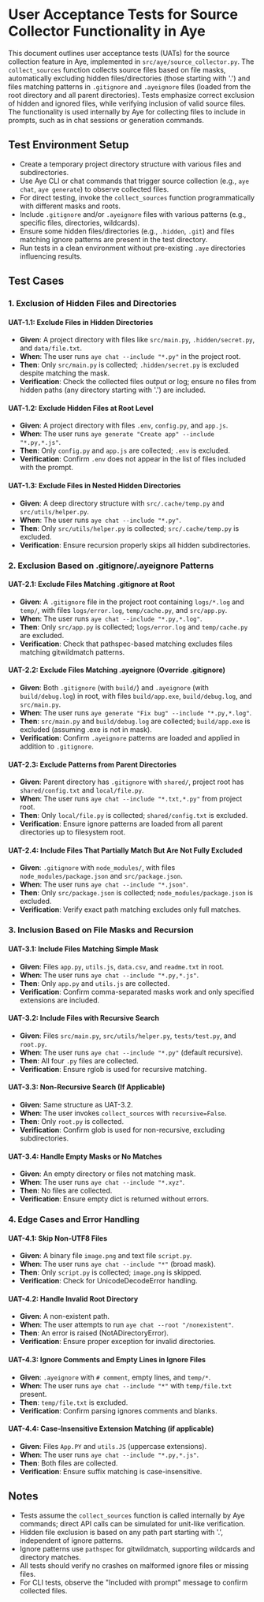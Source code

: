 # User Acceptance Tests for Source Collector Functionality in Aye

This document outlines user acceptance tests (UATs) for the source collection feature in Aye, implemented in `src/aye/source_collector.py`. The `collect_sources` function collects source files based on file masks, automatically excluding hidden files/directories (those starting with '.') and files matching patterns in `.gitignore` and `.ayeignore` files (loaded from the root directory and all parent directories). Tests emphasize correct exclusion of hidden and ignored files, while verifying inclusion of valid source files. The functionality is used internally by Aye for collecting files to include in prompts, such as in chat sessions or generation commands.

## Test Environment Setup
- Create a temporary project directory structure with various files and subdirectories.
- Use Aye CLI or chat commands that trigger source collection (e.g., `aye chat`, `aye generate`) to observe collected files.
- For direct testing, invoke the `collect_sources` function programmatically with different masks and roots.
- Include `.gitignore` and/or `.ayeignore` files with various patterns (e.g., specific files, directories, wildcards).
- Ensure some hidden files/directories (e.g., `.hidden`, `.git`) and files matching ignore patterns are present in the test directory.
- Run tests in a clean environment without pre-existing `.aye` directories influencing results.

## Test Cases

### 1. Exclusion of Hidden Files and Directories

#### UAT-1.1: Exclude Files in Hidden Directories
- **Given**: A project directory with files like `src/main.py`, `.hidden/secret.py`, and `data/file.txt`.
- **When**: The user runs `aye chat --include "*.py"` in the project root.
- **Then**: Only `src/main.py` is collected; `.hidden/secret.py` is excluded despite matching the mask.
- **Verification**: Check the collected files output or log; ensure no files from hidden paths (any directory starting with '.') are included.

#### UAT-1.2: Exclude Hidden Files at Root Level
- **Given**: A project directory with files `.env`, `config.py`, and `app.js`.
- **When**: The user runs `aye generate "Create app" --include "*.py,*.js"`.
- **Then**: Only `config.py` and `app.js` are collected; `.env` is excluded.
- **Verification**: Confirm `.env` does not appear in the list of files included with the prompt.

#### UAT-1.3: Exclude Files in Nested Hidden Directories
- **Given**: A deep directory structure with `src/.cache/temp.py` and `src/utils/helper.py`.
- **When**: The user runs `aye chat --include "*.py"`.
- **Then**: Only `src/utils/helper.py` is collected; `src/.cache/temp.py` is excluded.
- **Verification**: Ensure recursion properly skips all hidden subdirectories.

### 2. Exclusion Based on .gitignore/.ayeignore Patterns

#### UAT-2.1: Exclude Files Matching .gitignore at Root
- **Given**: A `.gitignore` file in the project root containing `logs/*.log` and `temp/`, with files `logs/error.log`, `temp/cache.py`, and `src/app.py`.
- **When**: The user runs `aye chat --include "*.py,*.log"`.
- **Then**: Only `src/app.py` is collected; `logs/error.log` and `temp/cache.py` are excluded.
- **Verification**: Check that pathspec-based matching excludes files matching gitwildmatch patterns.

#### UAT-2.2: Exclude Files Matching .ayeignore (Override .gitignore)
- **Given**: Both `.gitignore` (with `build/`) and `.ayeignore` (with `build/debug.log`) in root, with files `build/app.exe`, `build/debug.log`, and `src/main.py`.
- **When**: The user runs `aye generate "Fix bug" --include "*.py,*.log"`.
- **Then**: `src/main.py` and `build/debug.log` are collected; `build/app.exe` is excluded (assuming .exe is not in mask).
- **Verification**: Confirm `.ayeignore` patterns are loaded and applied in addition to `.gitignore`.

#### UAT-2.3: Exclude Patterns from Parent Directories
- **Given**: Parent directory has `.gitignore` with `shared/`, project root has `shared/config.txt` and `local/file.py`.
- **When**: The user runs `aye chat --include "*.txt,*.py"` from project root.
- **Then**: Only `local/file.py` is collected; `shared/config.txt` is excluded.
- **Verification**: Ensure ignore patterns are loaded from all parent directories up to filesystem root.

#### UAT-2.4: Include Files That Partially Match But Are Not Fully Excluded
- **Given**: `.gitignore` with `node_modules/`, with files `node_modules/package.json` and `src/package.json`.
- **When**: The user runs `aye chat --include "*.json"`.
- **Then**: Only `src/package.json` is collected; `node_modules/package.json` is excluded.
- **Verification**: Verify exact path matching excludes only full matches.

### 3. Inclusion Based on File Masks and Recursion

#### UAT-3.1: Include Files Matching Simple Mask
- **Given**: Files `app.py`, `utils.js`, `data.csv`, and `readme.txt` in root.
- **When**: The user runs `aye chat --include "*.py,*.js"`.
- **Then**: Only `app.py` and `utils.js` are collected.
- **Verification**: Confirm comma-separated masks work and only specified extensions are included.

#### UAT-3.2: Include Files with Recursive Search
- **Given**: Files `src/main.py`, `src/utils/helper.py`, `tests/test.py`, and `root.py`.
- **When**: The user runs `aye chat --include "*.py"` (default recursive).
- **Then**: All four `.py` files are collected.
- **Verification**: Ensure rglob is used for recursive matching.

#### UAT-3.3: Non-Recursive Search (If Applicable)
- **Given**: Same structure as UAT-3.2.
- **When**: The user invokes `collect_sources` with `recursive=False`.
- **Then**: Only `root.py` is collected.
- **Verification**: Confirm glob is used for non-recursive, excluding subdirectories.

#### UAT-3.4: Handle Empty Masks or No Matches
- **Given**: An empty directory or files not matching mask.
- **When**: The user runs `aye chat --include "*.xyz"`.
- **Then**: No files are collected.
- **Verification**: Ensure empty dict is returned without errors.

### 4. Edge Cases and Error Handling

#### UAT-4.1: Skip Non-UTF8 Files
- **Given**: A binary file `image.png` and text file `script.py`.
- **When**: The user runs `aye chat --include "*"` (broad mask).
- **Then**: Only `script.py` is collected; `image.png` is skipped.
- **Verification**: Check for UnicodeDecodeError handling.

#### UAT-4.2: Handle Invalid Root Directory
- **Given**: A non-existent path.
- **When**: The user attempts to run `aye chat --root "/nonexistent"`.
- **Then**: An error is raised (NotADirectoryError).
- **Verification**: Ensure proper exception for invalid directories.

#### UAT-4.3: Ignore Comments and Empty Lines in Ignore Files
- **Given**: `.ayeignore` with `# comment`, empty lines, and `temp/*`.
- **When**: The user runs `aye chat --include "*"` with `temp/file.txt` present.
- **Then**: `temp/file.txt` is excluded.
- **Verification**: Confirm parsing ignores comments and blanks.

#### UAT-4.4: Case-Insensitive Extension Matching (if applicable)
- **Given**: Files `App.PY` and `utils.JS` (uppercase extensions).
- **When**: The user runs `aye chat --include "*.py,*.js"`.
- **Then**: Both files are collected.
- **Verification**: Ensure suffix matching is case-insensitive.

## Notes
- Tests assume the `collect_sources` function is called internally by Aye commands; direct API calls can be simulated for unit-like verification.
- Hidden file exclusion is based on any path part starting with '.', independent of ignore patterns.
- Ignore patterns use `pathspec` for gitwildmatch, supporting wildcards and directory matches.
- All tests should verify no crashes on malformed ignore files or missing files.
- For CLI tests, observe the "Included with prompt" message to confirm collected files.